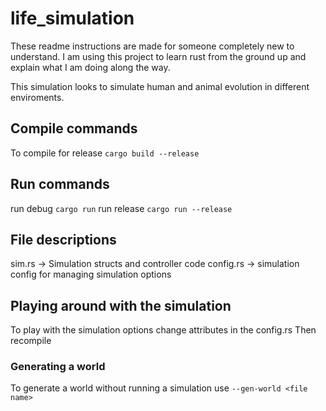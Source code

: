 # life_simulation
These readme instructions are made for someone completely new to understand. I am using this
project to learn rust from the ground up and explain what I am doing along the way.

This simulation looks to simulate human and animal evolution in different enviroments.

## Compile commands
To compile for release
`cargo build --release`

## Run commands
run debug
`cargo run`
run release
`cargo run --release`

## File descriptions
sim.rs -> Simulation structs and controller code
config.rs -> simulation config for managing simulation options

## Playing around with the simulation
To play with the simulation options change attributes in the config.rs
Then recompile

### Generating a world
To generate a world without running a simulation use
`--gen-world <file name>`